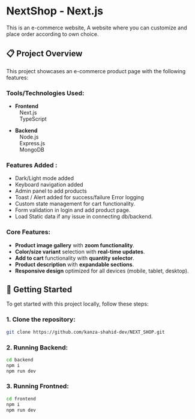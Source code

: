 # **NextShop - Next.js**

This is an e-commerce website, A website where you can customize and place order according to own choice.

## **📋 Project Overview**

This project showcases an e-commerce product page with the following features:

### **Tools/Technologies Used:**

- **Frontend**  
  &nbsp;&nbsp; Next.js  
  &nbsp;&nbsp; TypeScript

- **Backend**  
  &nbsp;&nbsp; Node.js  
  &nbsp;&nbsp; Express.js  
  &nbsp;&nbsp; MongoDB

### **Features Added :**

- Dark/Light mode added
- Keyboard navigation added
- Admin panel to add products
- Toast / Alert added for success/failure Error logging
- Custom state management for cart functionality.
- Form validation in login and add product page.
- Load Static data if any issue in connecting db/backend.

### **Core Features:**

- **Product image gallery** with **zoom functionality**.
- **Color/size variant** selection with **real-time updates**.
- **Add to cart** functionality with **quantity selector**.
- **Product description** with **expandable sections**.
- **Responsive design** optimized for all devices (mobile, tablet, desktop).

## **🔧 Getting Started**

To get started with this project locally, follow these steps:

### 1. **Clone the repository:**

```bash
git clone https://github.com/kanza-shahid-dev/NEXT_SHOP.git
```

### 2. **Running Backend:**

```bash
cd backend
npm i
npm run dev
```

### 3. **Running Frontned:**

```bash
cd frontend
npm i
npm run dev
```
